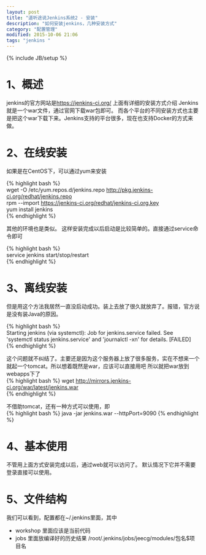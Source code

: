 ```yaml
---
layout: post
title: "道听途说Jenkins系统2 - 安装"
description: "如何安装jenkins，几种安装方式"
category: "配置管理"
modified: 2015-10-06 21:06
tags: "jenkins "
---
```

{% include JB/setup %}
# 1、概述
jenkins的官方网站是<https://jenkins-ci.org/> 上面有详细的安装方式介绍
Jenkins就是一个war文件，通过官网下载war包即可。
而各个平台的不同安装方式也主要是把这个war下载下来。Jenkins支持的平台很多，现在也支持Docker的方式来做。
# 2、在线安装
如果是在CentOS下，可以通过yum来安装

{% highlight bash %}    
 wget -O /etc/yum.repos.d/jenkins.repo http://pkg.jenkins-ci.org/redhat/jenkins.repo  
 rpm --import https://jenkins-ci.org/redhat/jenkins-ci.org.key  
 yum install jenkins  
 {% endhighlight %}  
 
 其他的环境也是类似。 
 这样安装完成以后启动是比较简单的。直接通过service命令即可
 
{% highlight bash %}    
 service jenkins start/stop/restart  
 {% endhighlight %} 
 
# 3、离线安装

但是用这个方法我居然一直没启动成功。装上去放了很久就放弃了。报错，官方说是没有装Java的原因。 
 
 {% highlight bash %}  
 Starting jenkins (via systemctl):  Job for jenkins.service failed. See 'systemctl status jenkins.service' and 'journalctl -xn' for details.
                                                           [FAILED]
                                                           {% endhighlight %}  

这个问题就不纠结了。主要还是因为这个服务器上放了很多服务，实在不想来一个就起一个tomcat。所以想着既然是war，应该可以直接用吧
所以就把war放到webapps下了  
 {% highlight bash %} 
wget http://mirrors.jenkins-ci.org/war/latest/jenkins.war  
{% endhighlight %}  

不借助tomcat，还有一种方式可以使用，即  
 {% highlight bash %} 
java -jar jenkins.war --httpPort=9090
{% endhighlight %}  

# 4、基本使用
不管用上面方式安装完成以后，通过web就可以访问了。
默认情况下它并不需要登录直接可以使用。

# 5、文件结构
我们可以看到，配置都在~/.jenkins里面，其中

* workshop
	里面应该是当前代码
* jobs
	里面放编译好的历史结果
	/root/.jenkins/jobs/jeecg/modules/包名$项目名


